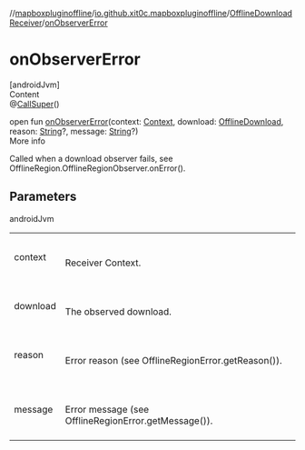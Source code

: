 //[mapboxpluginoffline](../../../index.md)/[io.github.xit0c.mapboxpluginoffline](../index.md)/[OfflineDownloadReceiver](index.md)/[onObserverError](on-observer-error.md)



# onObserverError  
[androidJvm]  
Content  
@[CallSuper](https://developer.android.com/reference/kotlin/androidx/annotation/CallSuper.html)()  
  
open fun [onObserverError](on-observer-error.md)(context: [Context](https://developer.android.com/reference/kotlin/android/content/Context.html), download: [OfflineDownload](../../io.github.xit0c.mapboxpluginoffline.model/-offline-download/index.md), reason: [String](https://kotlinlang.org/api/latest/jvm/stdlib/kotlin/-string/index.html)?, message: [String](https://kotlinlang.org/api/latest/jvm/stdlib/kotlin/-string/index.html)?)  
More info  


Called when a download observer fails, see OfflineRegion.OfflineRegionObserver.onError().



## Parameters  
  
androidJvm  
  
| | |
|---|---|
| <a name="io.github.xit0c.mapboxpluginoffline/OfflineDownloadReceiver/onObserverError/#android.content.Context#io.github.xit0c.mapboxpluginoffline.model.OfflineDownload#kotlin.String?#kotlin.String?/PointingToDeclaration/"></a>context| <a name="io.github.xit0c.mapboxpluginoffline/OfflineDownloadReceiver/onObserverError/#android.content.Context#io.github.xit0c.mapboxpluginoffline.model.OfflineDownload#kotlin.String?#kotlin.String?/PointingToDeclaration/"></a><br><br>Receiver Context.<br><br>|
| <a name="io.github.xit0c.mapboxpluginoffline/OfflineDownloadReceiver/onObserverError/#android.content.Context#io.github.xit0c.mapboxpluginoffline.model.OfflineDownload#kotlin.String?#kotlin.String?/PointingToDeclaration/"></a>download| <a name="io.github.xit0c.mapboxpluginoffline/OfflineDownloadReceiver/onObserverError/#android.content.Context#io.github.xit0c.mapboxpluginoffline.model.OfflineDownload#kotlin.String?#kotlin.String?/PointingToDeclaration/"></a><br><br>The observed download.<br><br>|
| <a name="io.github.xit0c.mapboxpluginoffline/OfflineDownloadReceiver/onObserverError/#android.content.Context#io.github.xit0c.mapboxpluginoffline.model.OfflineDownload#kotlin.String?#kotlin.String?/PointingToDeclaration/"></a>reason| <a name="io.github.xit0c.mapboxpluginoffline/OfflineDownloadReceiver/onObserverError/#android.content.Context#io.github.xit0c.mapboxpluginoffline.model.OfflineDownload#kotlin.String?#kotlin.String?/PointingToDeclaration/"></a><br><br>Error reason (see OfflineRegionError.getReason()).<br><br>|
| <a name="io.github.xit0c.mapboxpluginoffline/OfflineDownloadReceiver/onObserverError/#android.content.Context#io.github.xit0c.mapboxpluginoffline.model.OfflineDownload#kotlin.String?#kotlin.String?/PointingToDeclaration/"></a>message| <a name="io.github.xit0c.mapboxpluginoffline/OfflineDownloadReceiver/onObserverError/#android.content.Context#io.github.xit0c.mapboxpluginoffline.model.OfflineDownload#kotlin.String?#kotlin.String?/PointingToDeclaration/"></a><br><br>Error message (see OfflineRegionError.getMessage()).<br><br>|
  
  



